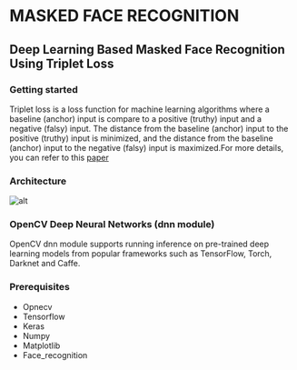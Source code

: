 #  MASKED FACE RECOGNITION
## Deep Learning Based Masked Face Recognition Using Triplet Loss 
### Getting started

Triplet loss is a loss function for machine learning algorithms where a baseline (anchor) input is compare 
to a positive (truthy) input and a negative (falsy) input. The distance from the baseline (anchor) input to 
the positive (truthy) input is minimized, and the distance from the baseline (anchor) input to 
the negative (falsy) input is maximized.For more details, you can refer to this [paper](https://arxiv.org/pdf/1503.03832.pdf)

### Architecture
![alt](https://i.imgur.com/RaMpNCm.png)
### OpenCV Deep Neural Networks (dnn module)
OpenCV dnn module supports running inference on pre-trained deep learning models from popular frameworks such as TensorFlow, Torch, Darknet and Caffe.
### Prerequisites
* Opnecv
* Tensorflow
* Keras
* Numpy
* Matplotlib
* Face_recognition
